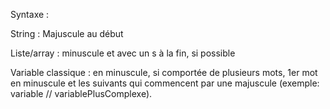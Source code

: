 Syntaxe :

String : Majuscule au début

Liste/array : minuscule et avec un s à la fin, si possible

Variable classique : en minuscule, si comportée de plusieurs mots, 1er mot en minuscule et les suivants qui commencent par une majuscule (exemple: variable // variablePlusComplexe).